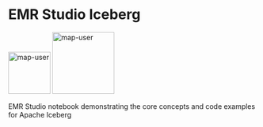 # EMR Studio Iceberg

<img width="85" alt="map-user" src="https://img.shields.io/badge/views-354-green"> <img width="125" alt="map-user" src="https://img.shields.io/badge/unique visits-149-green">

EMR Studio notebook demonstrating the core concepts and code examples for Apache Iceberg
